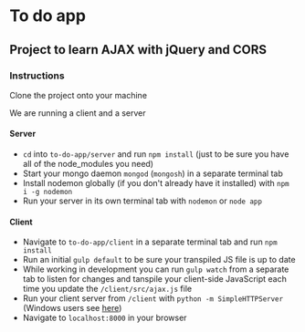 # To do app

## Project to learn AJAX with jQuery and CORS

### Instructions

Clone the project onto your machine

We are running a client and a server

#### Server

- `cd` into `to-do-app/server` and run `npm install` (just to be sure you have all of the node_modules you need)
- Start your mongo daemon `mongod` (`mongosh`) in a separate terminal tab
- Install nodemon globally (if you don't already have it installed) with `npm i -g nodemon`
- Run your server in its own terminal tab with `nodemon` or `node app`

#### Client

- Navigate to `to-do-app/client` in a separate terminal tab and run `npm install`
- Run an initial `gulp default` to be sure your transpiled JS file is up to date
- While working in development you can run `gulp watch` from a separate tab to listen for changes and tanspile your client-side JavaScript each time you update the `/client/src/ajax.js` file
- Run your client server from `/client` with `python -m SimpleHTTPServer` (Windows users see [here](https://stackoverflow.com/questions/17351016/set-up-python-simplehttpserver-on-windows/17351115#17351115))
- Navigate to `localhost:8000` in your browser
